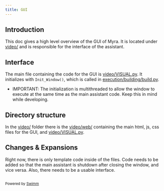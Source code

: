 ```yaml
---
title: GUI
---
```

## Introduction

This doc gives a high level overview of the GUI of Myra. It is located under <SwmPath>[video/](/video/)</SwmPath> and is responsible for the interface of the assistant.

## Interface

The main file containing the code for the GUI is <SwmPath>[video/VISUAL.py](/video/VISUAL.py)</SwmPath>. It initializes with <SwmToken path="/video/VISUAL.py" pos="6:2:4" line-data="def Init_Window():">`Init_Window()`</SwmToken>, which is called in <SwmPath>[execution/building/build.py](/execution/building/build.py)</SwmPath>.&nbsp;

- IMPORTANT: The initialization is multithreaded to allow the window to execute at the same time as the main assistant code. Keep this in mind while developing.

## Directory structure

In the <SwmPath>[video/](/video/)</SwmPath> folder there is the <SwmPath>[video/web/](/video/web/)</SwmPath> containing the main html, js, css files for the GUI, and <SwmPath>[video/VISUAL.py](/video/VISUAL.py)</SwmPath>.

## Changes & Expansions

Right now, there is only template code inside of the files. Code needs to be added so that the main assistant is shutdown after closing the window, and vice versa. Also, there needs to be a usable interface.

## 

<SwmMeta version="3.0.0" repo-id="Z2l0aHViJTNBJTNBUENBQSUzQSUzQUF2YWxvbkFjZQ==" repo-name="PCAA"><sup>Powered by [Swimm](https://app.swimm.io/)</sup></SwmMeta>
